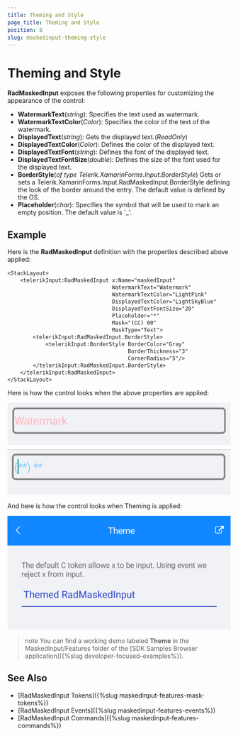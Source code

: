 ```yaml
---
title: Theming and Style
page_title: Theming and Style
position: 8
slug: maskedinput-theming-style
---
```


# Theming and Style

**RadMaskedInput** exposes the following properties for customizing the appearance of the control: 

* **WatermarkText**(*string*): Specifies the text used as watermark.
* **WatermarkTextColor**(*Color*): Specifies the color of the text of the watermark.
* **DisplayedText**(*string*): Gets the displayed text.(*ReadOnly*) 
* **DisplayedTextColor**(*Color*): Defines the color of the displayed text.
* **DisplayedTextFont**(*string*): Defines the font of the displayed text.
* **DisplayedTextFontSize**(*double*): Defines the size of the font used for the displayed text.
* **BorderStyle**(*of type Telerik.XamarinForms.Input.BorderStyle*) Gets or sets a Telerik.XamarinForms.Input.RadMaskedInput.BorderStyle defining the look of the border around the entry. The default value is defined by the OS.
* **Placeholder**(*char*): Specifies the symbol that will be used to mark an empty position. The default value is '_'.

## Example

Here is the **RadMaskedInput** definition with the properties described above applied:

```XAML
<StackLayout>
    <telerikInput:RadMaskedInput x:Name="maskedInput"
                                 WatermarkText="Watermark"
                                 WatermarkTextColor="LightPink"
                                 DisplayedTextColor="LightSkyBlue"
                                 DisplayedTextFontSize="20"
                                 Placeholder="*"
                                 Mask="(CC) 00"
                                 MaskType="Text">
        <telerikInput:RadMaskedInput.BorderStyle>
            <telerikInput:BorderStyle BorderColor="Gray" 
                                      BorderThickness="3" 
                                      CornerRadius="5"/>
        </telerikInput:RadMaskedInput.BorderStyle>
    </telerikInput:RadMaskedInput>
</StackLayout>
```

Here is how the control looks when the above properties are applied:

![rejected-symbol-error](images/maskedinput-style.png)

And here is how the control looks when Theming is applied:

![Styling](images/maskedinput-theme.png)

>note You can find a working demo labeled **Theme** in the MaskedInput/Features folder of the [SDK Samples Browser application]({%slug developer-focused-examples%}). 

## See Also

* [RadMaskedInput Tokens]({%slug maskedinput-features-mask-tokens%})
* [RadMaskedInput Events]({%slug maskedinput-features-events%})
* [RadMaskedInput Commands]({%slug maskedinput-features-commands%})